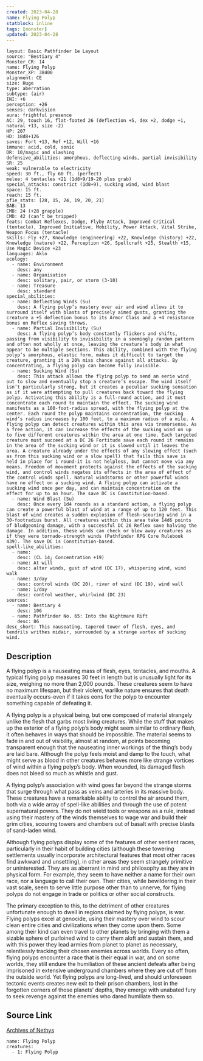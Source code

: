 ```yaml
---
created: 2023-04-28
name: Flying Polyp
statblock: inline
tags: [monster]
updated: 2023-04-28
---
```

```statblock
layout: Basic Pathfinder 1e Layout
source: "Bestiary 4"
Monster_CR: 14
name: Flying Polyp
Monster_XP: 38400
alignment: CE
size: Huge
type: aberration
subtype: (air)
INI: +6
perception: +26
senses: darkvision
aura: frightful presence
AC: 29, touch 16, flat-footed 26 (deflection +5, dex +2, dodge +1, natural +13, size -2)
HP: 207
HD: 18d8+126
saves: Fort +13, Ref +12, Will +16
immune: acid, cold, sonic
DR: 10/magic and slashing
defensive_abilities: amorphous, deflecting winds, partial invisibility
SR: 25
weak: vulnerable to electricity
speed: 30 ft., fly 60 ft. (perfect)
melee: 4 tentacles +21 (1d8+9/19-20 plus grab)
special_attacks: constrict (1d8+9), sucking wind, wind blast
space: 15 ft.
reach: 15 ft.
pf1e_stats: [28, 15, 24, 19, 20, 21]
BAB: 13
CMB: 24 (+28 grapple)
CMD: 42 (can’t be tripped)
feats: Combat Reflexes, Dodge, Flyby Attack, Improved Critical (tentacle), Improved Initiative, Mobility, Power Attack, Vital Strike, Weapon Focus (tentacle)
skills: Fly +27, Knowledge (engineering) +22, Knowledge (history) +22, Knowledge (nature) +22, Perception +26, Spellcraft +25, Stealth +15, Use Magic Device +23
languages: Aklo
ecology:
  - name: Environment
    desc: any
  - name: Organisation
    desc: solitary, pair, or storm (3-10)
  - name: Treasure
    desc: standard
special_abilities:
  - name: Deflecting Winds (Su)
    desc: A flying polyp’s mastery over air and wind allows it to surround itself with blasts of precisely aimed gusts, granting the creature a +5 deflection bonus to its Armor Class and a +4 resistance bonus on Reflex saving throws.
  - name: Partial Invisibility (Su)
    desc: A flying polyp’s body constantly flickers and shifts, passing from visibility to invisibility in a seemingly random pattern and often not wholly at once, leaving the creature’s body in what appear to be multiple sections. This ability, combined with the flying polyp’s amorphous, elastic form, makes it difficult to target the creature, granting it a 20% miss chance against all attacks. By concentrating, a flying polyp can become fully invisible.
  - name: Sucking Wind (Su)
    desc: This attack allows the flying polyp to send an eerie wind out to slow and eventually stop a creature’s escape. The wind itself isn’t particularly strong, but it creates a peculiar sucking sensation as if it were attempting to pull creatures back toward the flying polyp. Activating this ability is a full-round action, and it must concentrate each round to maintain the effect. The sucking wind manifests as a 100-foot-radius spread, with the flying polyp at the center. Each round the polyp maintains concentration, the sucking wind’s radius increases by 100 feet, to a maximum radius of a mile. A flying polyp can detect creatures within this area via tremorsense. As a free action, it can increase the effects of the sucking wind on up to five different creatures within the area at one time. Each targeted creature must succeed at a DC 26 Fortitude save each round it remains in the area of the sucking wind or it is slowed until it leaves the area. A creature already under the effects of any slowing effect (such as from this sucking wind or a slow spell) that fails this save is held in place for 1 round-it is not helpless, but cannot move via any means. Freedom of movement protects against the effects of the sucking wind, and control winds negates its effects in the area of effect of the control winds spell. Natural windstorms or other powerful winds have no effect on a sucking wind. A flying polyp can activate a sucking wind once per day, and can maintain concentration on the effect for up to an hour. The save DC is Constitution-based.
  - name: Wind Blast (Su)
    desc: Once every 1d4 rounds as a standard action, a flying polyp can create a powerful blast of wind at a range of up to 120 feet. This blast of wind creates a sudden explosion of flesh-scouring wind in a 30-footradius burst. All creatures within this area take 14d6 points of bludgeoning damage, with a successful DC 26 Reflex save halving the damage. In addition, these winds can check or blow away creatures as if they were tornado-strength winds (Pathfinder RPG Core Rulebook 439). The save DC is Constitution-based.
spell-like_abilities:
  - name:
    desc: (CL 14; Concentration +19)
  - name: At will
    desc: alter winds, gust of wind (DC 17), whispering wind, wind walk
  - name: 3/day
    desc: control winds (DC 20), river of wind (DC 19), wind wall
  - name: 1/day
    desc: control weather, whirlwind (DC 23)
sources:
  - name: Bestiary 4
    desc: 106
  - name: Pathfinder No. 65: Into the Nightmare Rift
    desc: 86
desc_short: This nauseating, tapered tower of flesh, eyes, and tendrils writhes midair, surrounded by a strange vortex of sucking wind.
```
## Description
A flying polyp is a nauseating mass of flesh, eyes, tentacles, and mouths. A typical flying polyp measures 30 feet in length but is unusually light for its size, weighing no more than 2,000 pounds. These creatures seem to have no maximum lifespan, but their violent, warlike nature ensures that death eventually occurs-even if it takes eons for the polyp to encounter something capable of defeating it.

A flying polyp is a physical being, but one composed of material strangely unlike the flesh that garbs most living creatures. While the stuff that makes up the exterior of a flying polyp’s body might seem similar to ordinary flesh, it often behaves in ways that should be impossible. The material seems to fade in and out of visibility, almost at random, at points becoming transparent enough that the nauseating inner workings of the thing’s body are laid bare. Although the polyp feels moist and damp to the touch, what might serve as blood in other creatures behaves more like strange vortices of wind within a flying polyp’s body. When wounded, its damaged flesh does not bleed so much as whistle and gust.

A flying polyp’s association with wind goes far beyond the strange storms that surge through what pass as veins and arteries in its massive body. These creatures have a remarkable ability to control the air around them, both via a wide array of spell-like abilities and through the use of potent supernatural powers. They do not wield tools or weapons as a rule, instead using their mastery of the winds themselves to wage war and build their grim cities, scouring towers and chambers out of basalt with precise blasts of sand-laden wind.

Although flying polyps display some of the features of other sentient races, particularly in their habit of building cities (although these towering settlements usually incorporate architectural features that most other races find awkward and unsettling), in other areas they seem strangely primitive or uninterested. They are as aberrant in mind and philosophy as they are in physical form. For example, they seem to have neither a name for their own race, nor a language to call their own. Their cities, while bewildering in their vast scale, seem to serve little purpose other than to unnerve, for flying polyps do not engage in trade or politics or other social constructs.

The primary exception to this, to the detriment of other creatures unfortunate enough to dwell in regions claimed by flying polyps, is war. Flying polyps excel at genocide, using their mastery over wind to scour clean entire cities and civilizations when they come upon them. Some among their kind can even travel to other planets by bringing with them a sizable sphere of purloined wind to carry them aloft and sustain them, and with this power they lead armies from planet to planet as necessary, relentlessly tracking their chosen enemies across worlds. Every so often, flying polyps encounter a race that is their equal in war, and on some worlds, they still endure the humiliation of these ancient defeats after being imprisoned in extensive underground chambers where they are cut off from the outside world. Yet flying polyps are long-lived, and should unforeseen tectonic events creates new exit to their prison chambers, lost in the forgotten corners of those planets’ depths, they emerge with unabated fury to seek revenge against the enemies who dared humiliate them so.
## Source Link
[Archives of Nethys](https://aonprd.com/MonsterDisplay.aspx?ItemName=Flying%20Polyp)
```encounter-table
name: Flying Polyp
creatures:
  - 1: Flying Polyp
```

